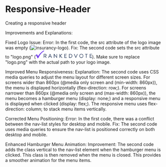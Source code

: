# Responsive-Header
 Creating a responsive header

 Improvements and Explanations:

Fixed Logo Issue:
Error: In the first code, the src attribute of the logo image was empty (<img src="  " alt="insurancy-logo" border="0">).
Fix: The second code sets the src attribute to "logo.png" (<img src="logo.png" alt="insurance-logo" width="180" border="0">). Make sure to replace "logo.png" with the actual path to your logo image.

Improved Menu Responsiveness:
Explanation: The second code uses CSS media queries to adjust the menu layout for different screen sizes.
For screens wider than 860px (@media only screen and (min-width: 860px)), the menu is displayed horizontally (flex-direction: row;).
For screens narrower than 860px (@media only screen and (max-width: 860px)), the menu becomes a hamburger menu (display: none;) and a responsive menu is displayed when clicked (display: flex;). The responsive menu uses flex-direction: column; to stack menu items vertically.

Corrected Menu Positioning:
Error: In the first code, there was a conflict between the nav-list styles for desktop and mobile.
Fix: The second code uses media queries to ensure the nav-list is positioned correctly on both desktop and mobile.

Enhanced Hamburger Menu Animation:
Improvement: The second code adds the class vertical to the nav-list element when the hamburger menu is clicked. This class is then removed when the menu is closed. This provides a smoother animation for the menu items.
